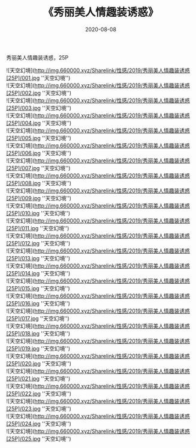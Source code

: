 ﻿---
layout: post
title:  《秀丽美人情趣装诱惑》
date:   2020-08-08
img: http://img.660000.xyz/Sharelink/性感/2019/秀丽美人情趣装诱惑[25P]/000.jpg
categories: [美女, 性感, 泳衣]
---

秀丽美人情趣装诱惑，25P

![天空幻境](http://img.660000.xyz/Sharelink/性感/2019/秀丽美人情趣装诱惑[25P]/001.jpg ''天空幻境'') <br>
![天空幻境](http://img.660000.xyz/Sharelink/性感/2019/秀丽美人情趣装诱惑[25P]/002.jpg ''天空幻境'') <br>
![天空幻境](http://img.660000.xyz/Sharelink/性感/2019/秀丽美人情趣装诱惑[25P]/003.jpg ''天空幻境'') <br>
![天空幻境](http://img.660000.xyz/Sharelink/性感/2019/秀丽美人情趣装诱惑[25P]/004.jpg ''天空幻境'') <br>
![天空幻境](http://img.660000.xyz/Sharelink/性感/2019/秀丽美人情趣装诱惑[25P]/005.jpg ''天空幻境'') <br>
![天空幻境](http://img.660000.xyz/Sharelink/性感/2019/秀丽美人情趣装诱惑[25P]/006.jpg ''天空幻境'') <br>
![天空幻境](http://img.660000.xyz/Sharelink/性感/2019/秀丽美人情趣装诱惑[25P]/007.jpg ''天空幻境'') <br>
![天空幻境](http://img.660000.xyz/Sharelink/性感/2019/秀丽美人情趣装诱惑[25P]/008.jpg ''天空幻境'') <br>
![天空幻境](http://img.660000.xyz/Sharelink/性感/2019/秀丽美人情趣装诱惑[25P]/009.jpg ''天空幻境'') <br>
![天空幻境](http://img.660000.xyz/Sharelink/性感/2019/秀丽美人情趣装诱惑[25P]/010.jpg ''天空幻境'') <br>
![天空幻境](http://img.660000.xyz/Sharelink/性感/2019/秀丽美人情趣装诱惑[25P]/011.jpg ''天空幻境'') <br>
![天空幻境](http://img.660000.xyz/Sharelink/性感/2019/秀丽美人情趣装诱惑[25P]/012.jpg ''天空幻境'') <br>
![天空幻境](http://img.660000.xyz/Sharelink/性感/2019/秀丽美人情趣装诱惑[25P]/013.jpg ''天空幻境'') <br>
![天空幻境](http://img.660000.xyz/Sharelink/性感/2019/秀丽美人情趣装诱惑[25P]/014.jpg ''天空幻境'') <br>
![天空幻境](http://img.660000.xyz/Sharelink/性感/2019/秀丽美人情趣装诱惑[25P]/015.jpg ''天空幻境'') <br>
![天空幻境](http://img.660000.xyz/Sharelink/性感/2019/秀丽美人情趣装诱惑[25P]/016.jpg ''天空幻境'') <br>
![天空幻境](http://img.660000.xyz/Sharelink/性感/2019/秀丽美人情趣装诱惑[25P]/017.jpg ''天空幻境'') <br>
![天空幻境](http://img.660000.xyz/Sharelink/性感/2019/秀丽美人情趣装诱惑[25P]/018.jpg ''天空幻境'') <br>
![天空幻境](http://img.660000.xyz/Sharelink/性感/2019/秀丽美人情趣装诱惑[25P]/019.jpg ''天空幻境'') <br>
![天空幻境](http://img.660000.xyz/Sharelink/性感/2019/秀丽美人情趣装诱惑[25P]/020.jpg ''天空幻境'') <br>
![天空幻境](http://img.660000.xyz/Sharelink/性感/2019/秀丽美人情趣装诱惑[25P]/021.jpg ''天空幻境'') <br>
![天空幻境](http://img.660000.xyz/Sharelink/性感/2019/秀丽美人情趣装诱惑[25P]/022.jpg ''天空幻境'') <br>
![天空幻境](http://img.660000.xyz/Sharelink/性感/2019/秀丽美人情趣装诱惑[25P]/023.jpg ''天空幻境'') <br>
![天空幻境](http://img.660000.xyz/Sharelink/性感/2019/秀丽美人情趣装诱惑[25P]/024.jpg ''天空幻境'') <br>
![天空幻境](http://img.660000.xyz/Sharelink/性感/2019/秀丽美人情趣装诱惑[25P]/025.jpg ''天空幻境'') <br>
